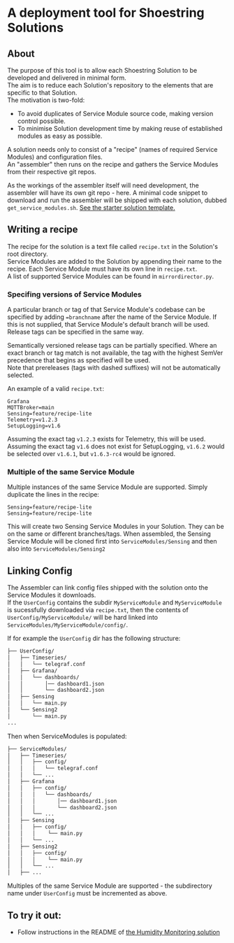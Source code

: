 # A deployment tool for Shoestring Solutions

## About
The purpose of this tool is to allow each Shoestring Solution to be developed and delivered in minimal form.  
The aim is to reduce each Solution's repository to the elements that are specific to that Solution.  
The motivation is two-fold:
- To avoid duplicates of Service Module source code, making version control possible.  
- To minimise Solution development time by making reuse of established modules as easy as possible.

A solution needs only to consist of a "recipe" (names of required Service Modules) and configuration files.  
An "assembler" then runs on the recipe and gathers the Service Modules from their respective git repos.  

As the workings of the assembler itself will need development, the assembler will have its own git repo - here. A minimal code snippet to download and run the assembler will be shipped with each solution, dubbed `get_service_modules.sh`. [See the starter solution template.](https://github.com/DigitalShoestringSolutions/starter-solution-template/blob/feature/assembler/ServiceModules/Assembly/get_service_modules.sh)


## Writing a recipe
The recipe for the solution is a text file called `recipe.txt` in the Solution's root directory.  
Service Modules are added to the Solution by appending their name to the recipe. Each Service Module must have its own line in `recipe.txt`.    
A list of supported Service Modules can be found in `mirrordirector.py`.

### Specifing versions of Service Modules
A particular branch or tag of that Service Module's codebase can be specified by adding `=branchname` after the name of the Service Module. If this is not supplied, that Service Module's default branch will be used. Release tags can be specified in the same way.  

Semantically versioned release tags can be partially specified. Where an exact branch or tag match is not available, the tag with the highest SemVer precedence that begins as specified will be used.  
Note that prereleases (tags with dashed suffixes) will not be automatically selected.  

An example of a valid `recipe.txt`:
```
Grafana
MQTTBroker=main
Sensing=feature/recipe-lite
Telemetry=v1.2.3
SetupLogging=v1.6
```
Assuming the exact tag `v1.2.3` exists for Telemetry, this will be used.  
Assuming the exact tag `v1.6` does not exist for SetupLogging, `v1.6.2` would be selected over `v1.6.1`, but `v1.6.3-rc4` would be ignored.

### Multiple of the same Service Module
Multiple instances of the same Service Module are supported. Simply duplicate the lines in the recipe:
```
Sensing=feature/recipe-lite
Sensing=feature/recipe-lite
```
This will create two Sensing Service Modules in your Solution. They can be on the same or different branches/tags. 
When assembled, the Sensing Service Module will be cloned first into `ServiceModules/Sensing` and then also into `ServiceModules/Sensing2`


## Linking Config

The Assembler can link config files shipped with the solution onto the Service Modules it downloads.  
If the `UserConfig` contains the subdir `MyServiceModule` and `MyServiceModule` is sucessfully downloaded via `recipe.txt`, then the contents of `UserConfig/MyServiceModule/` will be hard linked into `ServiceModules/MyServiceModule/config/`. 


If for example the `UserConfig` dir has the following structure:

```bash
├── UserConfig/
│   ├── Timeseries/
│   │   └── telegraf.conf
│   ├── Grafana/
│   │   └── dashboards/
│   │       │── dashboard1.json
│   │       └── dashboard2.json
│   ├── Sensing
│   │   └── main.py
│   └── Sensing2
│       └── main.py
...
```
Then when ServiceModules is populated:

```bash
├── ServiceModules/
│   ├── Timeseries/
│   │   ├── config/
│   │   │   └── telegraf.conf
│   │   └── ...
│   ├── Grafana
│   │   ├── config/
│   │   │   └── dashboards/
│   │   │       │── dashboard1.json
│   │   │       └── dashboard2.json
│   │   └── ...
│   ├── Sensing
│   │   ├── config/
│   │   │    └── main.py
│   │   └── ...
│   ├── Sensing2
│   │   ├── config/
│   │   │    └── main.py
│   │   └── ...
│   ├── ...
```
Multiples of the same Service Module are supported - the subdirectory name under `UserConfig` must be incremented as above.


## To try it out:

- Follow instructions in the README of [the Humidity Monitoring solution](https://github.com/DigitalShoestringSolutions/HumidityMonitoring)
